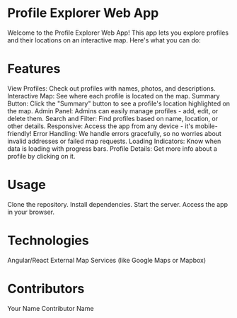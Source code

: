 
Profile Explorer Web App
=========================
Welcome to the Profile Explorer Web App! This app lets you explore profiles and their locations on an interactive map. Here's what you can do:

Features
=========
View Profiles: Check out profiles with names, photos, and descriptions.
Interactive Map: See where each profile is located on the map.
Summary Button: Click the "Summary" button to see a profile's location highlighted on the map.
Admin Panel: Admins can easily manage profiles - add, edit, or delete them.
Search and Filter: Find profiles based on name, location, or other details.
Responsive: Access the app from any device - it's mobile-friendly!
Error Handling: We handle errors gracefully, so no worries about invalid addresses or failed map requests.
Loading Indicators: Know when data is loading with progress bars.
Profile Details: Get more info about a profile by clicking on it.

Usage
=====
Clone the repository.
Install dependencies.
Start the server.
Access the app in your browser.

Technologies
============
Angular/React
External Map Services (like Google Maps or Mapbox)

Contributors
============
Your Name
Contributor Name
